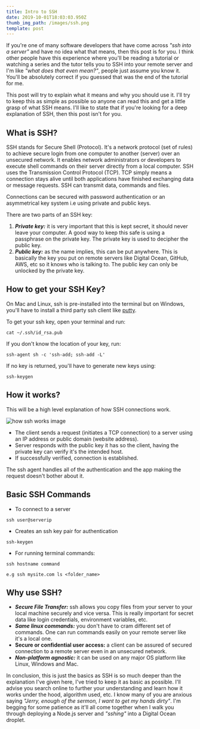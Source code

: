 ```yaml
---
title: Intro to SSH
date: 2019-10-01T18:03:03.950Z
thumb_img_path: /images/ssh.png
template: post
---
```

If you're one of many software developers that have come across _"ssh into a server"_ and have no idea what that means, then this post is for you. I think other people have this experience where you'll be reading a tutorial or watching a series and the tutor tells you to SSH into your remote server and I'm like _"what does that even mean?"_, people just assume you know it. You'll be absolutely correct if you guessed that was the end of the tutorial for me. 

This post will try to explain what it means and why you should use it. I'll try to keep this as simple as possible so anyone can read this and get a little grasp of what SSH means. I'll like to state that if you're looking for a deep explanation of SSH, then this post isn't for you. 



## What is SSH?

SSH stands for Secure Shell (Protocol). It's a network protocol (set of rules) to achieve secure login from one computer to another (server) over an unsecured network. It enables network administrators or developers to execute shell commands on their server directly from a local computer. SSH uses the Transmission Control Protocol (TCP). TCP simply means a connection stays alive until both applications have finished exchanging data or message requests. SSH can transmit data, commands and files.

Connections can be secured with password authentication or an asymmetrical key system i.e using private and public keys.

There are two parts of an SSH key:

1. **_Private key:_** it is very important that this is kept secret, it should never leave your computer. A good way to keep this safe is using a passphrase on the private key. The private key is used to decipher the public key.
2. **_Public key:_** as the name implies, this can be put anywhere. This is basically the key you put on remote servers like Digital Ocean, GitHub, AWS, etc so it knows who is talking to. The public key can only be unlocked by the private key.



## How to get your SSH Key?

On Mac and Linux, ssh is pre-installed into the terminal but on Windows, you'll have to install a third party ssh client like [putty](https://www.chiark.greenend.org.uk/~sgtatham/putty/latest.html). 

To get your ssh key, open your terminal and run:

```
cat ~/.ssh/id_rsa.pub 
```

If you don't know the location of your key, run:

```
ssh-agent sh -c 'ssh-add; ssh-add -L'
```

If no key is returned, you'll have to generate new keys using:

```
ssh-keygen
```



## How it works?

This will be a high level explanation of how SSH connections work.

![how ssh works image](/images/how_ssh_works.png)

* The client sends a request (initiates a TCP connection) to a server using an IP address or public domain (website address).
* Server responds with the public key it has so the client, having the private key can verify it's the intended host.
* If successfully verified, connection is established. 

The ssh agent handles all of the authentication and the app making the request doesn't bother about it. 



## Basic SSH Commands

* To connect to a server


```
ssh user@serverip
```

* Creates an ssh key pair for authentication


```
ssh-keygen
```

* For running terminal commands:


```
ssh hostname command
```

```
e.g ssh mysite.com ls <folder_name>
```



## Why use SSH?

* _**Secure File Transfer:**_ ssh allows you copy files from your server to your local machine securely and vice versa. This is really important for secret data like login credentials, environment variables, etc.
* **_Same linux commands:_** you don't have to cram different set of commands. One can run commands easily on your remote server like it's a local one.
* **Secure or confidential user access:** a client can be assured of secured connection to a remote server even in an unsecured network.
* **_Non-platform agnostic:_** it can be used on any major OS platform like Linux, Windows and Mac.

In conclusion, this is just the basics as SSH is so much deeper than the explanation I've given here, I've tried to keep it as basic as possible. I'll advise you search online to further your understanding and learn how it works under the hood, algorithm used, etc. I know many of you are anxious saying _"Jerry, enough of the sermon, I want to get my hands dirty"_. I'm begging for some patience as it'll all come together when I walk you through deploying a Node.js server and _"sshing"_ into a Digital Ocean droplet.
